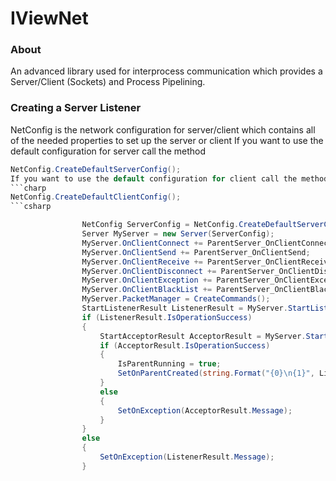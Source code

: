# IViewNet

### About
An advanced library used for interprocess communication which provides a Server/Client (Sockets) and Process Pipelining.

### Creating a Server Listener
NetConfig is the network configuration for server/client which contains all of the needed properties to set up the server or client
If you want to use the default configuration for server call the method 
```csharp
NetConfig.CreateDefaultServerConfig();
If you want to use the default configuration for client call the method
```charp
NetConfig.CreateDefaultClientConfig();
```csharp

                NetConfig ServerConfig = NetConfig.CreateDefaultServerConfig();
                Server MyServer = new Server(ServerConfig);
                MyServer.OnClientConnect += ParentServer_OnClientConnect;
                MyServer.OnClientSend += ParentServer_OnClientSend;
                MyServer.OnClientReceive += ParentServer_OnClientReceive;
                MyServer.OnClientDisconnect += ParentServer_OnClientDisconnect;
                MyServer.OnClientException += ParentServer_OnClientException;
                MyServer.OnClientBlackList += ParentServer_OnClientBlackList;
                MyServer.PacketManager = CreateCommands();
                StartListenerResult ListenerResult = MyServer.StartListener();
                if (ListenerResult.IsOperationSuccess)
                {
                    StartAcceptorResult AcceptorResult = MyServer.StartAcceptor();
                    if (AcceptorResult.IsOperationSuccess)
                    {
                        IsParentRunning = true;
                        SetOnParentCreated(string.Format("{0}\n{1}", ListenerResult.Message, AcceptorResult.Message));
                    }
                    else
                    {
                        SetOnException(AcceptorResult.Message);
                    }
                }
                else
                {
                    SetOnException(ListenerResult.Message);
                }


